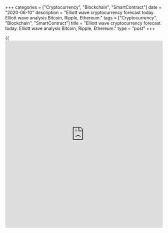 +++
categories = ["Cryptocurrency", "Blockchain", "SmartContract"]
date = "2020-06-10"
description = "Elliott wave cryptocurrency forecast today. Elliott wave analysis Bitcoin, Ripple, Ethereum."
tags = ["Cryptocurrency", "Blockchain", "SmartContract"]
title = "Elliott wave cryptocurrency forecast today. Elliott wave analysis Bitcoin, Ripple, Ethereum."
type = "post"
+++

{{<iframe id="large-banner" src="https://www.bounty.group/#slide=24.0" width="100%" height="600" scrolling="no" style="border: 0px solid rgb(216, 221, 230); border-radius: 3px;">}}

June 10, 2020

June 10, 2020

Elliott wave [daily](https://www.fintecher.org/2020/03/03/forex-trading-daily-strategy/) forecast for Bitcoin, Ripple and EthereumRoman Onegin

## Elliott wave forecast for BTCUSD, ETHUSD, XRPUSD for today

###  **Elliott wave[BTCUSD][1] analysis**

 **![LiteForex: Elliott wave cryptocurrency forecast today. Elliott wave
analysis Bitcoin, Ripple, Ethereum.][2]**

The upward impulse wave A continues forming. There is now developing the
final impulse wave [5], where sub-waves (1)-(2)-(3)-(4) have completed.
The market is now following the initial phase of the final wave (5) that
is likely to be an impulse. There have completed the first two small
sub-waves of this impulse, so the price should continue rising in the
sub-waves 3-4-5 to a level of 11000, as it is outlined in the chart.

* * *

###  **Elliott wave[XRPUSD][3] analysis**

![LiteForex: Elliott wave cryptocurrency forecast today. Elliott wave
analysis Bitcoin, Ripple, Ethereum.][4]

At the most recent section of the chart, the linking wave X is
developing as a triple zigzag [W]-[X]-[Y]-[X]-[Z]. The market is now
following the linking down wave [X] that is a simple zigzag (A)-(B)-(C).
Impulse (A) and corrective wave (B) have completed. The price should be
declining in the (C) impulse to a support level in the near future.
After that, the market should start rising in the final motive wave [Z]
to a level of 0.218, as it is outlined in the chart.

* * *

###  **Elliott wave[ETHUSD][5] analysis**

 **![LiteForex: Elliott wave cryptocurrency forecast today. Elliott wave
analysis Bitcoin, Ripple, Ethereum.][6]**

The ETHUSD market is forming the final five-wave impulse [5] that is a
part of the large impulse wave A. Impulse [5] consists of sub-waves
(1)-(2)-(3)-(4)-(5), where the corrective wave (4) has completed as a
double three w-x-y. The market is now rising in wave (5) that may
complete as an impulse. It is only half-complete, so the price should
continue rising to a level of 257.00.

* * *

P.S. Did you like my article? Share it in social networks: it will be
the best “thank you" :)

Ask me questions and comment below. I’ll be glad to answer your
questions and give necessary explanations.

 **Useful links:**

  * I recommend trying to trade with a reliable broker [here][7]. The system allows you to trade by yourself or copy successful traders from all across the globe.
  * Use my promo-code BLOG for getting deposit bonus 50% on LiteForex platform. Just enter this code in the appropriate field while [depositing][8] your trading account.
  * Telegram channel with high-quality analytics, Forex reviews, training articles, and other useful things for traders <t.me/liteforex>

![Elliott wave [daily](https://www.fintecher.org/2020/03/03/forex-trading-daily-strategy/) forecast for Bitcoin, Ripple and Ethereum][9]

The content of this article reflects the author’s opinion and does not
necessarily reflect the official position of LiteForex. The material
published on this page is provided for informational purposes only and
should not be considered as the provision of investment advice for the
purposes of Directive 2004/39/EC.

Rate this article:

{{value}}

( {{count}} {{title}} )

   1. my.liteforex.com/trading/chart?symbol=BTCUSD
   2. cdn.liteforex.com/cache/uploads/blog_post/wave-analysis-crypto/10-06-2020/BTCUSDH2.png?w=30&s=e9c655eda8ba24dc3c4ec601648c8c1f
   3. my.liteforex.com/trading/chart?symbol=XRPUSD
   4. cdn.liteforex.com/cache/uploads/blog_post/wave-analysis-crypto/10-06-2020/XRPUSDH2.png?w=30&s=92d3ae4bba3918b6ef84a7a92ccfb702
   5. my.liteforex.com/trading/chart?symbol=ETHUSD
   6. cdn.liteforex.com/cache/uploads/blog_post/wave-analysis-crypto/10-06-2020/ETHUSDH2.png?w=30&s=0f8a375b4daa34dd04459f003177335e
   7. my.liteforex.com/?category=analysts-opinions&slug=elliott-wave-[daily](https://www.fintecher.org/2020/03/03/forex-trading-daily-strategy/)-forecast-for-[bitcoin](https://www.letsplayfx.com/blog/forex-for-bitcoin/)-ripple-and-[Ethereum](https://www.playgroundfx.com/blog/the-creator-of-ethereum/)-2020-06-10&openPopup=%2Fregistration%2Fpopup&utm_source=blog&utm_medium=article&utm_campaign=bonus
   8. my.liteforex.com/deposit/?category=analysts-opinions&slug=elliott-wave-[daily](https://www.fintecher.org/2020/03/03/forex-trading-daily-strategy/)-forecast-for-[bitcoin](https://www.letsplayfx.com/blog/forex-for-bitcoin/)-ripple-and-[Ethereum](https://www.playgroundfx.com/blog/the-creator-of-ethereum/)-2020-06-10&promo_code=BLOG&utm_source=blog&utm_medium=article&utm_campaign=bonus
   9. cdn.liteforex.com/cache/uploads/blog_post/wave-analysis-crypto/10-06-2020/[BTC](https://www.playgroundfx.com/blog/who-is-the-creator-of-bitcoin/)-eth-xrp-10-06-2020-wave-analysis.png?q=75&w=1000&s=c4f7dbf79ce726547ac140b8da72bfb7